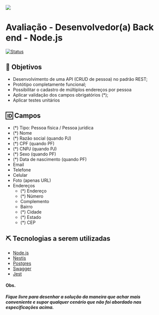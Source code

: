 [![](https://files.medprev.online/images/MedprevBGWhite.jpeg)]()

# Avaliação - Desenvolvedor(a) Back end - Node.js 

[![Status](https://img.shields.io/badge/status-hiring-success.svg)]()

## 🚀 Objetivos

 * Desenvolvimento de uma API (CRUD de pessoa) no padrão REST;
 * Protótipo completamente funcional;
 * Possibilitar o cadastro de múltiplos endereços por pessoa
 * Aplicar validação dos campos obrigatórios (*);
 * Aplicar testes unitários

## 🆔 Campos
- (*) Tipo: Pessoa física / Pessoa jurídica
- (*) Nome
- (*) Razão social (quando PJ)
- (*) CPF (quando PF)
- (*) CNPJ (quando PJ)
- (*) Sexo (quando PF)
- (*) Data de nascimento (quando PF)
- Email
- Telefone
- Celular
- Foto (apenas URL)
- Endereços
  - (*) Endereço
  - (*) Número
  - Complemento
  - Bairro
  - (*) Cidade
  - (*) Estado
  - (*) CEP

## ⛏️ Tecnologias a serem utilizadas
- [Node.js](https://nodejs.org/en/)
- [Nestjs](https://nestjs.com/)
- [Postgres](https://www.postgresql.org/)
- [Swagger](https://swagger.io/)
- [Jest](https://jestjs.io/pt-BR/)

#### Obs.
##### Fique livre para desenhar a solução da maneira que achar mais conveniente e supor qualquer cenário que não foi abordado nas especificações acima.
